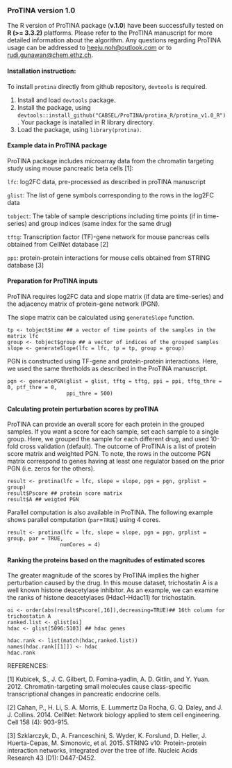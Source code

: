 
### ProTINA version 1.0

The R version of ProTINA package (__v.1.0__) have been successfully tested on __R (>= 3.3.2)__  platforms. Please refer to the ProTINA manuscript for more detailed information about the algorithm. Any questions regarding ProTINA usage can be addressed to heeju.noh@outlook.com or to rudi.gunawan@chem.ethz.ch.


#### Installation instruction:

To install `protina` directly from github repository, `devtools` is required. 

1. Install and load `devtools` package.
2. Install the package, using `devtools::install_github("CABSEL/ProTINA/protina_R/protina_v1.0_R")`. Your package is inatalled in R library directory.
3. Load the package, using `library(protina)`.


#### Example data in ProTINA package

ProTINA package includes microarray data from the chromatin targeting study using mouse pancreatic beta cells [1]:


`lfc`: log2FC data, pre-processed as described in proTINA manuscript

`glist`: The list of gene symbols corresponding to the rows in the log2FC data

`tobject`: The table of sample descriptions including time points (if in time-series) and group indices (same index for the same drug)

`tftg`: Transcription factor (TF)-gene network for mouse pancreas cells obtained from CellNet database [2]

`ppi`: protein-protein interactions for mouse cells obtained from STRING database [3]


#### Preparation for ProTINA inputs

ProTINA requires log2FC data and slope matrix (if data are time-series) and the adjacency matrix of protein-gene network (PGN). 

The slope matrix can be calculated using `generateSlope` function.

```{r warning=FALSE,eval=FALSE,echo=TRUE}
tp <- tobject$time ## a vector of time points of the samples in the matrix lfc
group <- tobject$group ## a vector of indices of the grouped samples
slope <- generateSlope(lfc = lfc, tp = tp, group = group)
```

PGN is constructed using TF-gene and protein-protein interactions. Here, we used the same thretholds as described in the ProTINA manuscript.

```{r warning=FALSE,eval=FALSE,echo=TRUE}
pgn <- generatePGN(glist = glist, tftg = tftg, ppi = ppi, tftg_thre = 0, ptf_thre = 0, 
                   ppi_thre = 500)
```


#### Calculating protein perturbation scores by proTINA
ProTINA can provide an overall score for each protein in the grouped samples. If you want a score for each sample, set each sample to a single group. Here, we grouped the sample for each different drug, and used 10-fold cross validation (default). The outcome of ProTINA is a list of protein score matrix and weighted PGN. To note, the rows in the outcome PGN matrix correspond to genes having at least one regulator based on the prior PGN (i.e. zeros for the others).

```{r warning=FALSE,eval=FALSE,echo=TRUE}
result <- protina(lfc = lfc, slope = slope, pgn = pgn, grplist = group)
result$Pscore ## protein score matrix
result$A ## weigted PGN
```

Parallel computation is also available in ProTINA. The following example shows parallel computation (`par`=`TRUE`) using 4 cores.  
```{r warning=FALSE,eval=FALSE,echo=TRUE}
result <- protina(lfc = lfc, slope = slope, pgn = pgn, grplist = group, par = TRUE, 
                 numCores = 4)
```

#### Ranking the proteins based on the magnitudes of estimated scores
The greater magnitude of the scores by ProTINA implies the higher perturbation caused by the drug. In this mouse dataset, trichostatin A is a well known histone deacetylase inhibitor. As an example, we can examine the ranks of histone deacetylases (Hdac1-Hdac11) for trichostatin.

```{r warning=FALSE,eval=FALSE,echo=TRUE}
oi <- order(abs(result$Pscore[,16]),decreasing=TRUE)## 16th column for trichostatin A 
ranked.list <- glist[oi] 
hdac <- glist[5096:5103] ## hdac genes

hdac.rank <- list(match(hdac,ranked.list))
names(hdac.rank[[1]]) <- hdac
hdac.rank
```


REFERENCES:

[1]	Kubicek, S., J. C. Gilbert, D. Fomina-yadlin, A. D. Gitlin, and Y. Yuan. 2012. Chromatin-targeting small molecules cause class-specific transcriptional changes in pancreatic endocrine cells.

[2]	Cahan, P., H. Li, S. A. Morris, E. Lummertz Da Rocha, G. Q. Daley, and J. J. Collins. 2014. CellNet: Network biology applied to stem cell engineering. Cell 158 (4): 903-915.

[3]	Szklarczyk, D., A. Franceschini, S. Wyder, K. Forslund, D. Heller, J. Huerta-Cepas, M. Simonovic, et al. 2015. STRING v10: Protein-protein interaction networks, integrated over the tree of life. Nucleic Acids Research 43 (D1): D447-D452.

